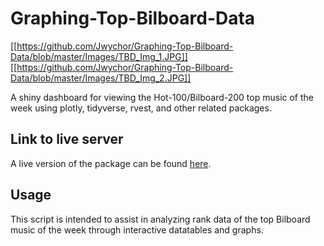 # Graphing-Top-Bilboard-Data

[[https://github.com/Jwychor/Graphing-Top-Bilboard-Data/blob/master/Images/TBD_Img_1.JPG]]
[[https://github.com/Jwychor/Graphing-Top-Bilboard-Data/blob/master/Images/TBD_Img_2.JPG]]

A shiny dashboard for viewing the Hot-100/Bilboard-200 top music of the week using plotly, tidyverse, rvest, and other related packages.

## Link to live server
A live version of the package can be found [here](https://jwychor.shinyapps.io/Graphing-Top-Bilboard-Data/).

## Usage
This script is intended to assist in analyzing rank data of the top Bilboard music of the week through interactive datatables and graphs.
